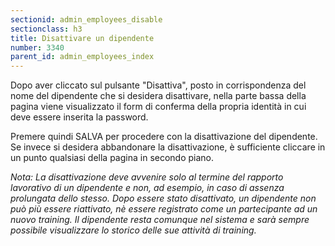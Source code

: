 ```yaml
---
sectionid: admin_employees_disable
sectionclass: h3
title: Disattivare un dipendente
number: 3340
parent_id: admin_employees_index
---
```

Dopo aver cliccato sul pulsante "Disattiva", posto in corrispondenza del nome del dipendente che si desidera disattivare, nella parte bassa della pagina viene visualizzato il form di conferma della propria identità in cui deve essere inserita la password.

Premere quindi SALVA per procedere con la disattivazione del dipendente. Se invece si desidera abbandonare la disattivazione, è sufficiente cliccare in un punto qualsiasi della pagina in secondo piano.

_Nota: La disattivazione deve avvenire solo al termine del rapporto lavorativo di un dipendente e non, ad esempio, in caso di assenza prolungata dello stesso. Dopo essere stato disattivato, un dipendente non può più essere riattivato, nè essere registrato come un partecipante ad un nuovo training. Il dipendente resta comunque nel sistema e sarà sempre possibile visualizzare lo storico delle sue attività di training._
